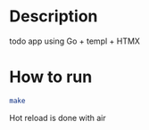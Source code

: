 # Description

todo app using Go + templ + HTMX

# How to run

```bash
make
```

Hot reload is done with air
